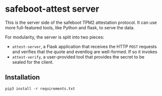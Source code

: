 # safeboot-attest server

This is the server side of the safeboot TPM2 attestation protocol.
It can use more full-featured tools, like Python and flask, to serve
the data.

For modularity, the server is split into two pieces:

* `attest-server`, a Flask application that receives the HTTP `POST` requests
and verifies that the quote and eventlog are well-formed. If so it invokes
* `attest-verify`, a user-provided tool that provides the secret to be sealed for the client.


## Installation

```
pip3 install -r requirements.txt
```



